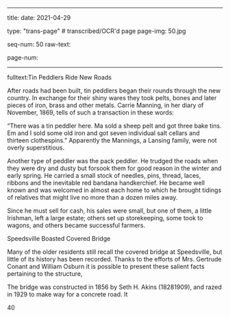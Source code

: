 
---

title: 
date: 2021-04-29

type: "trans-page" # transcribed/OCR'd page
page-img: 50.jpg

seq-num: 50
raw-text:

page-num:

---

fulltext:Tin Peddlers Ride New Roads

After roads had been built, tin peddlers began their rounds through the new country. In exchange for their shiny wares they took pelts, bones and later pieces of iron, brass and other metals. Carrie Manning, in her diary of November, 1869, tells of such a transaction in these words:

“There was a tin peddler here. Ma sold a sheep pelt and got three bake tins. Em and I sold some old iron and got seven individual salt cellars and thirteen clothespins.” Apparently the Mannings, a Lansing family, were not overly superstitious.

Another type of peddler was the pack peddler. He trudged the roads when they were dry and dusty but forsook them for good reason in the winter and early spring. He carried a small stock of needles, pins, thread, laces, ribbons and the inevitable red bandana handkerchief. He became well known and was welcomed in almost each home to which he brought tidings of relatives that might live no more than a dozen miles away.

Since he must sell for cash, his sales were small, but one of them, a little Irishman, left a large estate; others set up storekeeping, some took to wagons, and others became successful farmers.

Speedsville Boasted Covered Bridge

Many of the older residents still recall the covered bridge at Speedsville, but little of its history has been recorded. Thanks to the efforts of Mrs. Gertrude Conant and William Osburn it is possible to present these salient facts pertaining to the structure,

The bridge was constructed in 1856 by Seth H. Akins (18281909), and razed in 1929 to make way for a concrete road. It

40 
